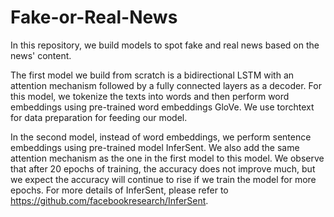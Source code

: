 # Fake-or-Real-News

In this repository, we build models to spot fake and real news based on the news' content.

The first model we build from scratch is a bidirectional LSTM with an attention mechanism followed by a fully connected layers as a decoder. For this model, we tokenize the texts into words and then perform word embeddings using pre-trained word embeddings GloVe. We use torchtext for data preparation for feeding our model.

In the second model, instead of word embeddings, we perform sentence embeddings using pre-trained model InferSent. We also add the same attention mechanism as the one in the first model to this model. We observe that after 20 epochs of training, the accuracy does not improve much, but we expect the accuracy will continue to rise if we train the model for more epochs. For more details of InferSent, please refer to https://github.com/facebookresearch/InferSent.
